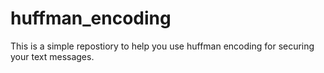 # huffman_encoding
This is a simple repostiory to help you use huffman encoding for securing your text messages.
